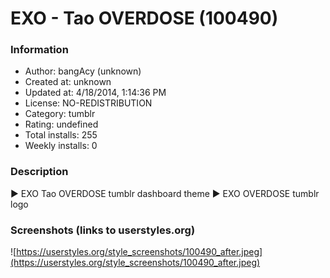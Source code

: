 # EXO - Tao OVERDOSE (100490)

### Information
- Author: bangAcy (unknown)
- Created at: unknown
- Updated at: 4/18/2014, 1:14:36 PM
- License: NO-REDISTRIBUTION
- Category: tumblr
- Rating: undefined
- Total installs: 255
- Weekly installs: 0


### Description
► EXO Tao OVERDOSE tumblr dashboard theme 
► EXO OVERDOSE tumblr logo


### Screenshots (links to userstyles.org)
![https://userstyles.org/style_screenshots/100490_after.jpeg](https://userstyles.org/style_screenshots/100490_after.jpeg)


